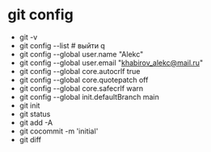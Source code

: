 # git config
- git -v
- git config --list # выйти q
- git config --global user.name "Alekc"
- git config --global user.email "khabirov_alekc@mail.ru" 
- git config --global core.autocrlf true
- git config --global core.quotepatch off
- git config --global core.safecrlf warn
- git config --global init.defaultBranch main
- git init
- git status
- git add -A
- git cocommit -m 'initial'
- git diff